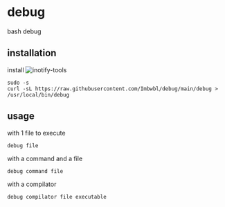 # debug
bash debug
## installation
install ![inotify-tools](https://security.archlinux.org/package/inotify-tools)
```
sudo -s
curl -sL https://raw.githubusercontent.com/Imbwbl/debug/main/debug > /usr/local/bin/debug
```

## usage
with 1 file to execute
```
debug file
```

with a command and a file
```
debug command file
```

with a compilator
```
debug compilator file executable
```
